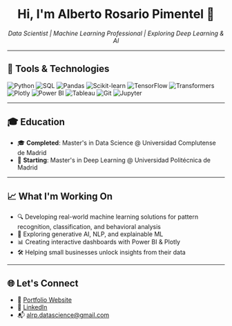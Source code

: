 <h1 align="center">Hi, I'm Alberto Rosario Pimentel 👋</h1>

<p align="center">
  <em>Data Scientist | Machine Learning Professional | Exploring Deep Learning & AI  </em>
</p>

---

## 🧰 Tools & Technologies

![Python](https://img.shields.io/badge/Python-3776AB?style=flat&logo=python&logoColor=white)
![SQL](https://img.shields.io/badge/SQL-4479A1?style=flat&logo=postgresql&logoColor=white)
![Pandas](https://img.shields.io/badge/Pandas-150458?style=flat&logo=pandas&logoColor=white)
![Scikit-learn](https://img.shields.io/badge/Scikit--learn-F7931E?style=flat&logo=scikit-learn&logoColor=white)
![TensorFlow](https://img.shields.io/badge/TensorFlow-FF6F00?style=flat&logo=tensorflow&logoColor=white)
![Transformers](https://img.shields.io/badge/Transformers-FF4785?style=flat&logo=huggingface&logoColor=white)
![Plotly](https://img.shields.io/badge/Plotly-3F4F75?style=flat&logo=plotly&logoColor=white)
![Power BI](https://img.shields.io/badge/Power%20BI-F2C811?style=flat&logo=powerbi&logoColor=black)
![Tableau](https://img.shields.io/badge/Tableau-E97627?style=flat&logo=tableau&logoColor=white)
![Git](https://img.shields.io/badge/Git-F05032?style=flat&logo=git&logoColor=white)
![Jupyter](https://img.shields.io/badge/Jupyter-F37626?style=flat&logo=jupyter&logoColor=white)

---

## 🎓 Education

- 🎓 **Completed**: Master's in Data Science @ Universidad Complutense de Madrid  
- 🚀 **Starting**: Master's in Deep Learning @ Universidad Politécnica de Madrid  

---

## 📈 What I'm Working On

- 🔍 Developing real-world machine learning solutions for pattern recognition, classification, and behavioral analysis  
- 🤖 Exploring generative AI, NLP, and explainable ML  
- 📊 Creating interactive dashboards with Power BI & Plotly  
- 🛠️ Helping small businesses unlock insights from their data  


---

## 🌐 Let's Connect

- 🔗 [Portfolio Website](https://albertorp-datascience.github.io/portfolio/)
- 💼 [LinkedIn](https://linkedin.com/in/yourprofile)
- 📬 alrp.datascience@gmail.com


